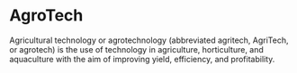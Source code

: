 # AgroTech
Agricultural technology or agrotechnology (abbreviated agritech, AgriTech, or agrotech) is the use of technology in agriculture, horticulture, and aquaculture with the aim of improving yield, efficiency, and profitability.
